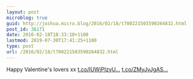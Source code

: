 ```yaml
---
layout: post
microblog: true
guid: http://joshua.micro.blog/2016/02/18/t700221503590264832.html
post_id: 36171
date: 2016-02-18T18:33:10+1100
lastmod: 2019-07-30T17:41:25+1100
type: post
url: /2016/02/18/t700221503590264832.html
---
```

Happy Valentine's lovers xx [t.co/IUWjPIzyU...](https://t.co/IUWjPIzyUT) [t.co/ZMyJvJgAS...](https://t.co/ZMyJvJgASM)
